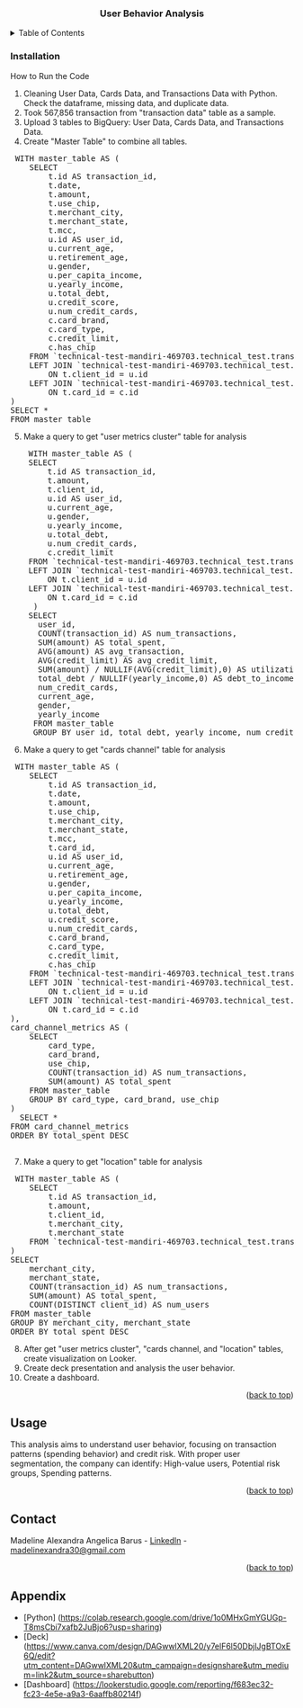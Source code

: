  <h3 align="center">User Behavior Analysis</h3>

<!-- TABLE OF CONTENTS -->
<details>
  <summary>Table of Contents</summary>
  <ol>
        <li><a href="#installation">Installation</a></li>
      </ul>
    </li>
    <li><a href="#usage">Usage</a></li>
    <li><a href="#contact">Contact</a></li>
    <li><a href="#appendix">Appendix</a></li>
  </ol>
</details>

### Installation

How to Run the Code

1. Cleaning User Data, Cards Data, and Transactions Data with Python. Check the dataframe, missing data, and duplicate data.
2. Took 567,856 transaction from "transaction data" table as a sample.
3. Upload 3 tables to BigQuery: User Data, Cards Data, and Transactions Data.
4. Create "Master Table" to combine all tables.
<pre> WITH master_table AS (
    SELECT 
        t.id AS transaction_id,
        t.date,
        t.amount,
        t.use_chip,
        t.merchant_city,
        t.merchant_state,
        t.mcc,
        u.id AS user_id,
        u.current_age,
        u.retirement_age,
        u.gender,
        u.per_capita_income,
        u.yearly_income,
        u.total_debt,
        u.credit_score,
        u.num_credit_cards,
        c.card_brand,
        c.card_type,
        c.credit_limit,
        c.has_chip
    FROM `technical-test-mandiri-469703.technical_test.transactions_data` t
    LEFT JOIN `technical-test-mandiri-469703.technical_test.users_data` u
        ON t.client_id = u.id
    LEFT JOIN `technical-test-mandiri-469703.technical_test.cards_data` c
        ON t.card_id = c.id
)
SELECT *
FROM master_table </pre>
5. Make a query to get "user metrics cluster" table for analysis
   <pre> WITH master_table AS (
    SELECT 
        t.id AS transaction_id,
        t.amount,
        t.client_id,
        u.id AS user_id,
        u.current_age,
        u.gender,
        u.yearly_income,
        u.total_debt,
        u.num_credit_cards,
        c.credit_limit
    FROM `technical-test-mandiri-469703.technical_test.transactions_data` t
    LEFT JOIN `technical-test-mandiri-469703.technical_test.users_data` u
        ON t.client_id = u.id
    LEFT JOIN `technical-test-mandiri-469703.technical_test.cards_data` c
        ON t.card_id = c.id
     )
    SELECT
      user_id,
      COUNT(transaction_id) AS num_transactions,
      SUM(amount) AS total_spent,
      AVG(amount) AS avg_transaction,
      AVG(credit_limit) AS avg_credit_limit,
      SUM(amount) / NULLIF(AVG(credit_limit),0) AS utilization_rate,
      total_debt / NULLIF(yearly_income,0) AS debt_to_income_ratio,
      num_credit_cards,
      current_age,
      gender,
      yearly_income
     FROM master_table
     GROUP BY user_id, total_debt, yearly_income, num_credit_cards, current_age, gender, yearly_income</pre>

6. Make a query to get "cards channel" table for analysis
<pre> WITH master_table AS (
    SELECT 
        t.id AS transaction_id,
        t.date,
        t.amount,
        t.use_chip,
        t.merchant_city,
        t.merchant_state,
        t.mcc,
        t.card_id,
        u.id AS user_id,
        u.current_age,
        u.retirement_age,
        u.gender,
        u.per_capita_income,
        u.yearly_income,
        u.total_debt,
        u.credit_score,
        u.num_credit_cards,
        c.card_brand,
        c.card_type,
        c.credit_limit,
        c.has_chip
    FROM `technical-test-mandiri-469703.technical_test.transactions_data` t
    LEFT JOIN `technical-test-mandiri-469703.technical_test.users_data` u
        ON t.client_id = u.id
    LEFT JOIN `technical-test-mandiri-469703.technical_test.cards_data` c
        ON t.card_id = c.id
),
card_channel_metrics AS (
    SELECT
        card_type,
        card_brand,
        use_chip,
        COUNT(transaction_id) AS num_transactions,
        SUM(amount) AS total_spent
    FROM master_table
    GROUP BY card_type, card_brand, use_chip
)
  SELECT *
FROM card_channel_metrics
ORDER BY total_spent DESC
 </pre>
7. Make a query to get "location" table for analysis
<pre> WITH master_table AS (
    SELECT 
        t.id AS transaction_id,
        t.amount,
        t.client_id,
        t.merchant_city,
        t.merchant_state
    FROM `technical-test-mandiri-469703.technical_test.transactions_data` t
)
SELECT
    merchant_city,
    merchant_state,
    COUNT(transaction_id) AS num_transactions,
    SUM(amount) AS total_spent,
    COUNT(DISTINCT client_id) AS num_users
FROM master_table
GROUP BY merchant_city, merchant_state
ORDER BY total_spent DESC </pre>
8. After get "user metrics cluster", "cards channel, and "location" tables, create visualization on Looker.
9. Create deck presentation and analysis the user behavior.
10. Create a dashboard.


<p align="right">(<a href="#readme-top">back to top</a>)</p>


<!-- USAGE EXAMPLES -->
## Usage

This analysis aims to understand user behavior, focusing on transaction patterns (spending behavior) and credit risk. With proper user segmentation, the company can identify: 
High-value users, Potential risk groups, Spending patterns. 
<p align="right">(<a href="#readme-top">back to top</a>)</p>



<!-- CONTACT -->
## Contact

Madeline Alexandra Angelica Barus - [Linkedln](http://linkedin.com/in/madelinexandra/) - madelinexandra30@gmail.com

<p align="right">(<a href="#readme-top">back to top</a>)</p>


<!-- APPENDIX -->
## Appendix


* [Python] (https://colab.research.google.com/drive/1o0MHxGmYGUGp-T8msCbi7xafb2JuBjo6?usp=sharing)
* [Deck] (https://www.canva.com/design/DAGwwlXML20/y7elF6l50DbjlJgBTOxE6Q/edit?utm_content=DAGwwlXML20&utm_campaign=designshare&utm_medium=link2&utm_source=sharebutton)
* [Dashboard] (https://lookerstudio.google.com/reporting/f683ec32-fc23-4e5e-a9a3-6aaffb80214f)
